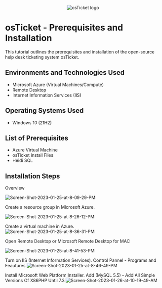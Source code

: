 <p align="center">
<img src="https://i.imgur.com/Clzj7Xs.png" alt="osTicket logo"/>
</p>

<h1>osTicket - Prerequisites and Installation</h1>
This tutorial outlines the prerequisites and installation of the open-source help desk ticketing system osTicket.<br />


<h2>Environments and Technologies Used</h2>

- Microsoft Azure (Virtual Machines/Compute)
- Remote Desktop
- Internet Information Services (IIS)

<h2>Operating Systems Used </h2>

- Windows 10</b> (21H2)

<h2>List of Prerequisites</h2>

- Azure Virtual Machine
- osTicket install Files
- Heidi SQL

<h2>Installation Steps</h2>
Overview
<p>
<img src="https://i.ibb.co/VgFPwqw/Screen-Shot-2023-01-25-at-8-09-29-PM.png" alt="Screen-Shot-2023-01-25-at-8-09-29-PM" border="0">
</p>
<p>
Create a resource group in Microsoft Azure.
<p>
<img src="https://i.ibb.co/Fg1RCWd/Screen-Shot-2023-01-25-at-8-26-12-PM.png" alt="Screen-Shot-2023-01-25-at-8-26-12-PM" border="0">
</p>
Create a virtual machine in Azure.
<img src="https://i.ibb.co/YP8fttX/Screen-Shot-2023-01-25-at-8-36-31-PM.png" alt="Screen-Shot-2023-01-25-at-8-36-31-PM" border="0">
</p>
Open Remote Desktop or Microsoft Remote Desktop for MAC
</p>
<img src="https://i.ibb.co/0fbdCG6/Screen-Shot-2023-01-25-at-8-41-53-PM.png" alt="Screen-Shot-2023-01-25-at-8-41-53-PM" border="0">
</p>
Turn on IIS (Internet Information Services). Control Pannel - Programs and Feautures
<img src="https://i.ibb.co/vBqB9dG/Screen-Shot-2023-01-25-at-8-46-49-PM.png" alt="Screen-Shot-2023-01-25-at-8-46-49-PM" border="0">
</p>
Install Microsoft Web Platform Installer. Add (MySQL 5.5) - Add All Simple Versions Of X86PHP Until 7.3
<img src="https://i.ibb.co/QMRKng6/Screen-Shot-2023-01-26-at-10-19-49-AM.png" alt="Screen-Shot-2023-01-26-at-10-19-49-AM" border="0">
</p>
